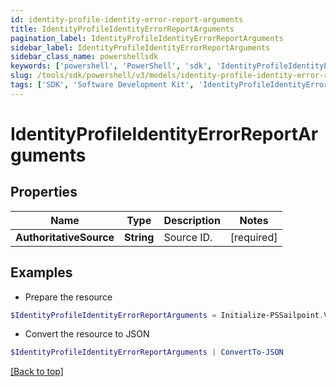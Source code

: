 ```yaml
---
id: identity-profile-identity-error-report-arguments
title: IdentityProfileIdentityErrorReportArguments
pagination_label: IdentityProfileIdentityErrorReportArguments
sidebar_label: IdentityProfileIdentityErrorReportArguments
sidebar_class_name: powershellsdk
keywords: ['powershell', 'PowerShell', 'sdk', 'IdentityProfileIdentityErrorReportArguments', 'IdentityProfileIdentityErrorReportArguments'] 
slug: /tools/sdk/powershell/v3/models/identity-profile-identity-error-report-arguments
tags: ['SDK', 'Software Development Kit', 'IdentityProfileIdentityErrorReportArguments', 'IdentityProfileIdentityErrorReportArguments']
---
```



# IdentityProfileIdentityErrorReportArguments

## Properties

Name | Type | Description | Notes
------------ | ------------- | ------------- | -------------
**AuthoritativeSource** |  **String** | Source ID. | [required]

## Examples

- Prepare the resource
```powershell
$IdentityProfileIdentityErrorReportArguments = Initialize-PSSailpoint.V3IdentityProfileIdentityErrorReportArguments  -AuthoritativeSource 1234sourceId5678902
```

- Convert the resource to JSON
```powershell
$IdentityProfileIdentityErrorReportArguments | ConvertTo-JSON
```


[[Back to top]](#) 

